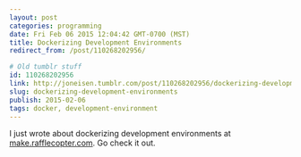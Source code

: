 ```yaml
---
layout: post
categories: programming
date: Fri Feb 06 2015 12:04:42 GMT-0700 (MST)
title: Dockerizing Development Environments
redirect_from: /post/110268202956/

# Old tumblr stuff
id: 110268202956
link: http://joneisen.tumblr.com/post/110268202956/dockerizing-development-environments
slug: dockerizing-development-environments
publish: 2015-02-06
tags: docker, development-environment
---
```



I just wrote about dockerizing development environments at [make.rafflecopter.com](http://make.rafflecopter.com/dockerizing-development-environments.html). Go check it out.
